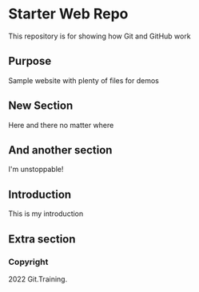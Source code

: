 # Starter Web Repo

This repository is for showing how Git and GitHub work

## Purpose

Sample website with plenty of files for demos

## New Section

Here and there no matter where

## And another section

I'm unstoppable!

## Introduction

This is my introduction

## Extra section

### Copyright

2022 Git.Training.